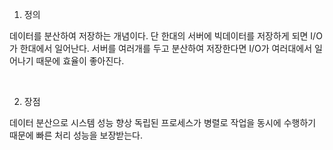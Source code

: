 1. 정의

데이터를 분산하여 저장하는 개념이다. 
단 한대의 서버에 빅데이터를 저장하게 되면 I/O가 한대에서 일어난다. 서버를 여러개를 두고 분산하여 저장한다면 I/O가 여러대에서 일어나기 때문에 효율이 좋아진다.

​

2. 장점

데이터 분산으로 시스템 성능 향상
독립된 프로세스가 병렬로 작업을 동시에 수행하기 때문에 빠른 처리 성능을 보장받는다.